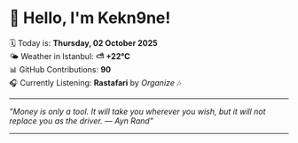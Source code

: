 # 👋 Hello, I'm Kekn9ne!

🗓️ Today is: **Thursday, 02 October 2025**  
🌤️ Weather in Istanbul: **⛅️  +22°C**  
📊 GitHub Contributions: **90**  
🎧 Currently Listening: **Rastafari** by *Organize* 🎶

---

_"Money is only a tool. It will take you wherever you wish, but it will not replace you as the driver. — *Ayn Rand*"_

---
